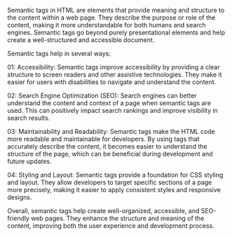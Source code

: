 Semantic tags in HTML are elements that provide meaning and structure to the content within a web page. They describe the purpose or role of the content, making it more understandable for both humans and search engines. Semantic tags go beyond purely presentational elements and help create a well-structured and accessible document.

Semantic tags help in several ways:

01: Accessibility: Semantic tags improve accessibility by providing a clear structure to screen readers and other assistive technologies. They make it easier for users with disabilities to navigate and understand the content.

02: Search Engine Optimization (SEO): Search engines can better understand the content and context of a page when semantic tags are used. This can positively impact search rankings and improve visibility in search results.

03: Maintainability and Readability: Semantic tags make the HTML code more readable and maintainable for developers. By using tags that accurately describe the content, it becomes easier to understand the structure of the page, which can be beneficial during development and future updates.

04: Styling and Layout: Semantic tags provide a foundation for CSS styling and layout. They allow developers to target specific sections of a page more precisely, making it easier to apply consistent styles and responsive designs.

Overall, semantic tags help create well-organized, accessible, and SEO-friendly web pages. They enhance the structure and meaning of the content, improving both the user experience and development process.
